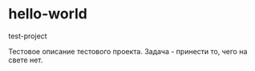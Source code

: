 # hello-world
test-project

Тестовое описание тестового проекта. 
Задача - принести то, чего на свете нет.
